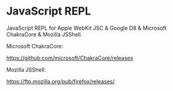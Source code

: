 # JavaScript REPL

JavaScript REPL for Apple WebKit JSC & Google D8 & Microsoft ChakraCore & Mozilla JSShell.

Microsoft ChakraCore:

https://github.com/microsoft/ChakraCore/releases

Mozilla JSShell:

https://ftp.mozilla.org/pub/firefox/releases/
